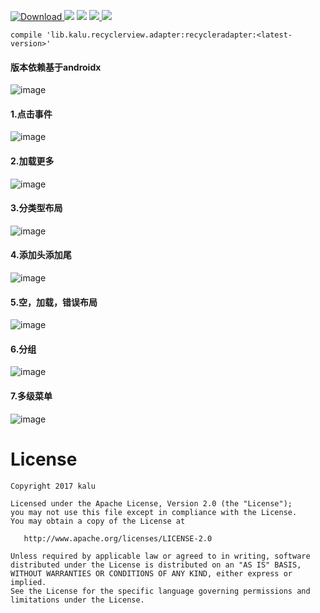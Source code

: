 [ ![Download](https://api.bintray.com/packages/zhanghang/maven/recycleradapter/images/download.svg) ](https://bintray.com/zhanghang/maven/recycleradapter/_latestVersion) ![](https://img.shields.io/badge/Build-Passing-green.svg) ![](https://img.shields.io/badge/API%20-14+-green.svg) [ ![](https://img.shields.io/badge/Author-kalu-red) ](http://www.jianshu.com/u/22a5d2ee8385) ![](https://img.shields.io/badge/Email-153437803@qq.com-red.svg)
```
compile 'lib.kalu.recyclerview.adapter:recycleradapter:<latest-version>'
```

#### 版本依赖基于androidx
![image](https://github.com/153437803/RecyclerAdapter/blob/master/Screenrecorder-2017-12-05-00.png )

#### 1.点击事件
![image](https://github.com/153437803/RecyclerAdapter/blob/master/Screenrecorder-2017-12-05-12.gif )

#### 2.加载更多
![image](https://github.com/153437803/RecyclerAdapter/blob/master/Screenrecorder-2017-12-05-11.gif )

#### 3.分类型布局
![image](https://github.com/153437803/RecyclerAdapter/blob/master/Screenrecorder-2017-12-05-08.gif )

#### 4.添加头添加尾
![image](https://github.com/153437803/RecyclerAdapter/blob/master/Screenrecorder-2017-12-05-09.gif )

#### 5.空，加载，错误布局
![image](https://github.com/153437803/RecyclerAdapter/blob/master/Screenrecorder-2017-12-05-10.gif )

#### 6.分组
![image](https://github.com/153437803/RecyclerAdapter/blob/master/Screenrecorder-2017-12-05-06.gif )

#### 7.多级菜单
![image](https://github.com/153437803/RecyclerAdapter/blob/master/Screenrecorder-2017-12-05-04.gif )

# License
```
Copyright 2017 kalu

Licensed under the Apache License, Version 2.0 (the "License");
you may not use this file except in compliance with the License.
You may obtain a copy of the License at

   http://www.apache.org/licenses/LICENSE-2.0

Unless required by applicable law or agreed to in writing, software
distributed under the License is distributed on an "AS IS" BASIS,
WITHOUT WARRANTIES OR CONDITIONS OF ANY KIND, either express or implied.
See the License for the specific language governing permissions and
limitations under the License.

